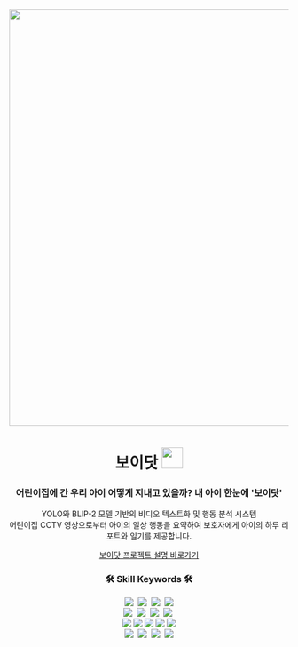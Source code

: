 <div align="center">   
    <img src = "https://velog.velcdn.com/images/limce21/post/20a280e5-82b5-4c34-91aa-83794e57cfdb/image.png" width = "750px">
    <h1>보이닷 <img width='38px' src="https://velog.velcdn.com/images/limce21/post/f29cf136-cb84-45cd-9cff-3b72dc45cddf/image.png"/></h1>
    <h3>어린이집에 간 우리 아이 어떻게 지내고 있을까? 내 아이 한눈에 '보이닷'</h3>
    <p> YOLO와 BLIP-2 모델 기반의 비디오 텍스트화 및 행동 분석 시스템<br />
    어린이집 CCTV 영상으로부터 아이의 일상 행동을 요약하여 보호자에게 아이의 하루 리포트와 일기를 제공합니다.</p>
    <a href="https://skttechacademy.com/nonmember/flyAi/flyAiProjectReviewList"/>보이닷 프로젝트 설명 바로가기</a>
    <h3>🛠 Skill Keywords 🛠</h3>
    <div align="center">
        <img src="https://img.shields.io/badge/Node-339933?style=flat-square&logo=Node.js&logoColor=white"/>&nbsp 
        <img src="https://img.shields.io/badge/TypeScript-3178C6?style=flat-square&logo=TypeScript&logoColor=white"/>&nbsp 
        <img src="https://img.shields.io/badge/WebRTC-333333?style=flat-square&logo=WebRTC&logoColor=white">&nbsp
        <img src="https://img.shields.io/badge/Socket.io-010101?style=flat-square&logo=Socket.io&logoColor=white">
        <br>
        <img src="https://img.shields.io/badge/React-20232A?style=flat-square&logo=react&logoColor=61DAFB">&nbsp
        <img src="https://img.shields.io/badge/Redux-764ABC?style=flat-square&logo=Redux&logoColor=white">&nbsp
        <img src="https://img.shields.io/badge/styled components-DB7093?style=flat-square&logo=Styled-components&logoColor=white"/>&nbsp
        <img src="https://img.shields.io/badge/Sentry-362D59?style=flat-square&logo=Sentry&logoColor=white"/>&nbsp
        <br>
        <img src="https://img.shields.io/badge/Nest.js-E0234E?style=flat-square&logo=NestJS&logoColor=white"/>
        <img src="https://img.shields.io/badge/MySQL-4479A1?style=flat-square&logo=MySQL&logoColor=white"/>
        <img src="https://img.shields.io/badge/Redis-DC382D?style=flat-square&logo=Redis&logoColor=white"/>
        <img src="https://img.shields.io/badge/Prisma-2D3748?style=flat-square&logo=Prisma&logoColor=white"/>
        <img src="https://img.shields.io/badge/Jest-C21325?style=flat-square&logo=Jest&logoColor=white"/>
        <br>
        <img src="https://img.shields.io/badge/Nginx-009639?style=flat-square&logo=Nginx&logoColor=white">&nbsp
        <img src="https://img.shields.io/badge/Docker-2496ED?style=flat-square&logo=Docker&logoColor=white">&nbsp
        <img src="https://img.shields.io/badge/Github Actions-2088FF?style=flat-square&logo=Github Actions&logoColor=white">&nbsp
        <img src="https://img.shields.io/badge/NaverCloudPlatform-03C75A?style=flat-square&logo=Naver&logoColor=white"/>
    </div>
</div>
